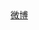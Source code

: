 <!DOCTYPE html>
<html>
    <head>
        <meta charset="utf-8">
        <title>Startpage</title>
    </head>
    
<body>
<a href="http://weibo.cn/?tf=5_009&vt=4">微博</a>

   </body>
</html>
